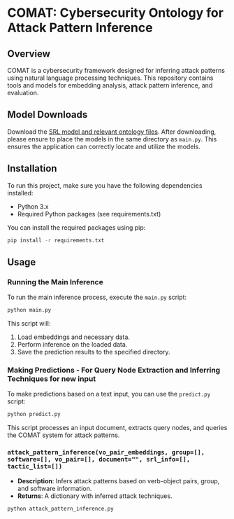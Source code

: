 
# COMAT: Cybersecurity Ontology for Attack Pattern Inference

## Overview
COMAT is a cybersecurity framework designed for inferring attack patterns using natural language processing techniques. This repository contains tools and models for embedding analysis, attack pattern inference, and evaluation.

## Model Downloads
Download the [SRL model and relevant ontology files](https://drive.google.com/drive/folders/10HotHLs_h_Oy4IJbbC_Ln26UG7NJuZrm?usp=drive_link).
After downloading, please ensure to place the models in the same directory as `main.py`.
This ensures the application can correctly locate and utilize the models.


## Installation
To run this project, make sure you have the following dependencies installed:
- Python 3.x
- Required Python packages (see requirements.txt)

You can install the required packages using pip:
```bash
pip install -r requirements.txt
```

## Usage
### Running the Main Inference
To run the main inference process, execute the `main.py` script:
```bash
python main.py
```

This script will:
1. Load embeddings and necessary data.
2. Perform inference on the loaded data.
3. Save the prediction results to the specified directory.

### Making Predictions - For Query Node Extraction and Inferring Techniques for new input
To make predictions based on a text input, you can use the `predict.py` script:
```bash
python predict.py
```

This script processes an input document, extracts query nodes, and queries the COMAT system for attack patterns.


### `attack_pattern_inference(vo_pair_embeddings, group=[], software=[], vo_pair=[], document="", srl_info=[], tactic_list=[])`
- **Description**: Infers attack patterns based on verb-object pairs, group, and software information.
- **Returns**: A dictionary with inferred attack techniques.
```bash
python attack_pattern_inference.py
```

